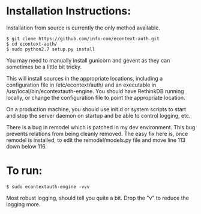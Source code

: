 Installation Instructions:
==========================

Installation from source is currently the only method available.

```shell
$ git clone https://github.com/info-com/econtext-auth.git
$ cd econtext-auth/
$ sudo python2.7 setup.py install
```

You may need to manually install gunicorn and gevent as they can sometimes be a little bit tricky.

This will install sources in the appropriate locations, including a configuration file in /etc/econtext/auth/ and an
executable in /usr/local/bin/econtextauth-engine.  You should have RethinkDB running locally, or change the
configuration file to point the appropriate location.

On a production machine, you should use init.d or system scripts to start and stop the server daemon on startup and
be able to control logging, etc.

There is a bug in remodel which is patched in my dev environment.  This bug prevents relations from being cleanly
removed.  The easy fix here is, once remodel is installed, to edit the remodel/models.py file and move line 113 down
below 116.


To run:
=======

```shell
$ sudo econtextauth-engine -vvv
```

Most robust logging, should tell you quite a bit.  Drop the "v" to reduce the logging more.